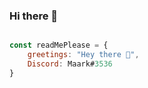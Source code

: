 ### Hi there 👋

 ```js
 
 const readMePlease = {
     greetings: "Hey there 👋",
     Discord: Maark#3536
}

```
